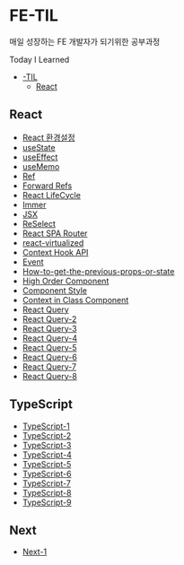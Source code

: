 # FE-TIL
매일 성장하는 FE 개발자가 되기위한 공부과정

Today I Learned<br>

- [-TIL](#FE-TIL)
  - [React](#React)


## React
  - [React 환경설정](https://github.com/ohseungik/FE-TIL/blob/main/React/React%20%ED%99%98%EA%B2%BD%EC%84%A4%EC%A0%95%20(1).md)
  - [useState](https://github.com/ohseungik/FE-TIL/blob/main/React/useState%20(2).md)
  - [useEffect](https://github.com/ohseungik/FE-TIL/blob/main/React/useEffect%20(3).md)
  - [useMemo](https://github.com/ohseungik/FE-TIL/blob/main/React/useMemo%20(4).md)
  - [Ref](https://github.com/ohseungik/FE-TIL/blob/main/React/Ref%20(5).md)
  - [Forward Refs](https://github.com/ohseungik/FE-TIL/blob/main/React/Forward%20Refs%20(6).md)
  - [React LifeCycle](https://github.com/ohseungik/FE-TIL/blob/main/React/React%20LifeCycle%20(7).md)
  - [Immer](https://github.com/ohseungik/FE-TIL/blob/main/React/Immer%20(8).md)
  - [JSX](https://github.com/ohseungik/FE-TIL/blob/main/React/JSX%20(9).md)
  - [ReSelect](https://github.com/ohseungik/FE-TIL/blob/main/React/ReSelect%20(10).md)
  - [React SPA Router](https://github.com/ohseungik/FE-TIL/blob/main/React/React%20SPA%20Router%20(11).md)
  - [react-virtualized](https://github.com/ohseungik/FE-TIL/blob/main/React/react-virtualized%20(12).md)
  - [Context Hook API](https://github.com/ohseungik/FE-TIL/blob/main/React/Context%20Hook%20API%20(13).md)
  - [Event](https://github.com/ohseungik/FE-TIL/blob/main/React/Event%20(14).md)
  - [How-to-get-the-previous-props-or-state](https://github.com/ohseungik/FE-TIL/blob/main/React/How-to-get-the-previous-props-or-state%20(15).md)
  - [High Order Component](https://github.com/ohseungik/FE-TIL/blob/main/React/High%20Order%20Component%20(16).md)
  - [Component Style](https://github.com/ohseungik/FE-TIL/blob/main/React/Component%20Style%20(17).md)
  - [Context in Class Component](https://github.com/ohseungik/FE-TIL/blob/main/React/Context%20in%20Class%20Component%20(18).md)
  - [React Query](https://github.com/ohseungik/FE-TIL/blob/main/React/React%20Query/React%20Query%20(19).md)
  - [React Query-2](https://github.com/ohseungik/FE-TIL/blob/main/React/React%20Query/React%20Query-2%20(20).md)
  - [React Query-3](https://github.com/ohseungik/FE-TIL/blob/main/React/React%20Query/React%20Query-3%20(21).md)
  - [React Query-4](https://github.com/ohseungik/FE-TIL/blob/main/React/React%20Query/React%20Query-4%20(22).md)
  - [React Query-5](https://github.com/ohseungik/FE-TIL/blob/main/React/React%20Query/React%20Query-5%20(23).md)
  - [React Query-6](https://github.com/ohseungik/FE-TIL/blob/main/React/React%20Query/React%20Query-6%20(24).md)
  - [React Query-7](https://github.com/ohseungik/FE-TIL/blob/main/React/React%20Query/React%20Query-7%20(25).md)
  - [React Query-8](https://github.com/ohseungik/FE-TIL/blob/main/React/React%20Query/React%20Query-8%20(26).md)

## TypeScript
  - [TypeScript-1](https://github.com/ohseungik/FE-TIL/blob/main/TypeScript/TypeScript-1%20(27).md)
  - [TypeScript-2](https://github.com/ohseungik/FE-TIL/blob/main/TypeScript/TypeScript-2%20(28).md)
  - [TypeScript-3](https://github.com/ohseungik/FE-TIL/blob/main/TypeScript/TypeScript-3%20(29).md)
  - [TypeScript-4](https://github.com/ohseungik/FE-TIL/blob/main/TypeScript/TypeScript-4%20(30).md)
  - [TypeScript-5](https://github.com/ohseungik/FE-TIL/blob/main/TypeScript/TypeScript-5%20(31).md)
  - [TypeScript-6](https://github.com/ohseungik/FE-TIL/blob/main/TypeScript/TypeScript-6%20(32).md)
  - [TypeScript-7](https://github.com/ohseungik/FE-TIL/blob/main/TypeScript/TypeScript-7%20(33).md)
  - [TypeScript-8](https://github.com/ohseungik/FE-TIL/blob/main/TypeScript/TypeScript-8%20(34).md)
  - [TypeScript-9](https://github.com/ohseungik/FE-TIL/blob/main/TypeScript/TypeScript-9%20(35).md)

## Next
  - [Next-1](https://github.com/ohseungik/FE-TIL/blob/main/Next/Next-1%20(36).md)